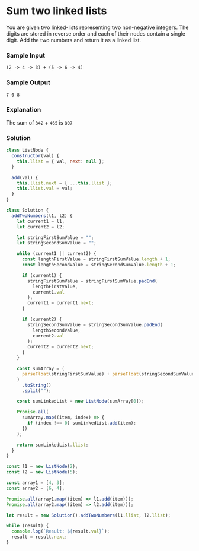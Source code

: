 # Sum two linked lists

You are given two linked-lists representing two non-negative integers. The digits are stored in reverse order and each of their nodes contain a single digit. Add the two numbers and return it as a linked list.

### Sample Input
```
(2 -> 4 -> 3) + (5 -> 6 -> 4)
```
### Sample Output
```
7 0 8
```
### Explanation

The sum of `342` + `465` is `807`

### Solution
```js
class ListNode {
  constructor(val) {
    this.llist = { val, next: null };
  }

  add(val) {
    this.llist.next = { ...this.llist };
    this.llist.val = val;
  }
}

class Solution {
  addTwoNumbers(l1, l2) {
    let current1 = l1;
    let current2 = l2;

    let stringFirstSumValue = "";
    let stringSecondSumValue = "";

    while (current1 || current2) {
      const lengthFirstValue = stringFirstSumValue.length + 1;
      const lengthSecondValue = stringSecondSumValue.length + 1;

      if (current1) {
        stringFirstSumValue = stringFirstSumValue.padEnd(
          lengthFirstValue,
          current1.val
        );
        current1 = current1.next;
      }

      if (current2) {
        stringSecondSumValue = stringSecondSumValue.padEnd(
          lengthSecondValue,
          current2.val
        );
        current2 = current2.next;
      }
    }

    const sumArray = (
      parseFloat(stringFirstSumValue) + parseFloat(stringSecondSumValue)
    )
      .toString()
      .split("");

    const sumLinkedList = new ListNode(sumArray[0]);

    Promise.all(
      sumArray.map((item, index) => {
        if (index !== 0) sumLinkedList.add(item);
      })
    );

    return sumLinkedList.llist;
  }
}

const l1 = new ListNode(2);
const l2 = new ListNode(5);

const array1 = [4, 3];
const array2 = [6, 4];

Promise.all(array1.map((item) => l1.add(item)));
Promise.all(array2.map((item) => l2.add(item)));

let result = new Solution().addTwoNumbers(l1.llist, l2.llist);

while (result) {
  console.log(`Result: ${result.val}`);
  result = result.next;
}
```
